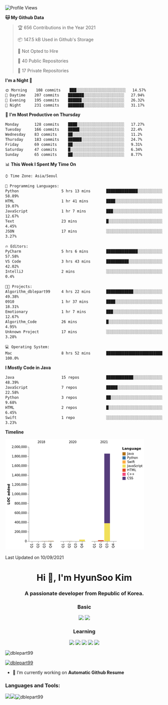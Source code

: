 

<!--START_SECTION:waka-->
![Profile Views](http://img.shields.io/badge/Profile%20Views-2-blue)

**🐱 My Github Data** 

> 🏆 656 Contributions in the Year 2021
 > 
> 📦 147.5 kB Used in Github's Storage 
 > 
> 🚫 Not Opted to Hire
 > 
> 📜 40 Public Repositories 
 > 
> 🔑 17 Private Repositories  
 > 
**I'm a Night 🦉** 

```text
🌞 Morning    108 commits    ███░░░░░░░░░░░░░░░░░░░░░░   14.57% 
🌆 Daytime    207 commits    ███████░░░░░░░░░░░░░░░░░░   27.94% 
🌃 Evening    195 commits    ██████░░░░░░░░░░░░░░░░░░░   26.32% 
🌙 Night      231 commits    ███████░░░░░░░░░░░░░░░░░░   31.17%

```
📅 **I'm Most Productive on Thursday** 

```text
Monday       128 commits    ████░░░░░░░░░░░░░░░░░░░░░   17.27% 
Tuesday      166 commits    █████░░░░░░░░░░░░░░░░░░░░   22.4% 
Wednesday    83 commits     ██░░░░░░░░░░░░░░░░░░░░░░░   11.2% 
Thursday     183 commits    ██████░░░░░░░░░░░░░░░░░░░   24.7% 
Friday       69 commits     ██░░░░░░░░░░░░░░░░░░░░░░░   9.31% 
Saturday     47 commits     █░░░░░░░░░░░░░░░░░░░░░░░░   6.34% 
Sunday       65 commits     ██░░░░░░░░░░░░░░░░░░░░░░░   8.77%

```


📊 **This Week I Spent My Time On** 

```text
⌚︎ Time Zone: Asia/Seoul

💬 Programming Languages: 
Python                   5 hrs 13 mins       ██████████████░░░░░░░░░░░   58.89% 
HTML                     1 hr 41 mins        ████░░░░░░░░░░░░░░░░░░░░░   19.07% 
JavaScript               1 hr 7 mins         ███░░░░░░░░░░░░░░░░░░░░░░   12.67% 
Text                     23 mins             █░░░░░░░░░░░░░░░░░░░░░░░░   4.45% 
JSON                     17 mins             ░░░░░░░░░░░░░░░░░░░░░░░░░   3.27%

🔥 Editors: 
PyCharm                  5 hrs 6 mins        ██████████████░░░░░░░░░░░   57.58% 
VS Code                  3 hrs 43 mins       ██████████░░░░░░░░░░░░░░░   42.02% 
IntelliJ                 2 mins              ░░░░░░░░░░░░░░░░░░░░░░░░░   0.4%

🐱‍💻 Projects: 
Algorithm_dblepart99     4 hrs 22 mins       ████████████░░░░░░░░░░░░░   49.38% 
0910                     1 hr 37 mins        ████░░░░░░░░░░░░░░░░░░░░░   18.31% 
Emotionary               1 hr 7 mins         ███░░░░░░░░░░░░░░░░░░░░░░   12.67% 
Algorithm_Code           26 mins             █░░░░░░░░░░░░░░░░░░░░░░░░   4.95% 
Unknown Project          17 mins             ░░░░░░░░░░░░░░░░░░░░░░░░░   3.28%

💻 Operating System: 
Mac                      8 hrs 52 mins       █████████████████████████   100.0%

```

**I Mostly Code in Java** 

```text
Java                     15 repos            ████████████░░░░░░░░░░░░░   48.39% 
JavaScript               7 repos             █████░░░░░░░░░░░░░░░░░░░░   22.58% 
Python                   3 repos             ██░░░░░░░░░░░░░░░░░░░░░░░   9.68% 
HTML                     2 repos             █░░░░░░░░░░░░░░░░░░░░░░░░   6.45% 
Swift                    1 repo              ░░░░░░░░░░░░░░░░░░░░░░░░░   3.23%

```


**Timeline**

![Chart not found](https://raw.githubusercontent.com/dblepart99/dblepart99/main/charts/bar_graph.png) 


 Last Updated on 10/09/2021
<!--END_SECTION:waka-->


<h1 align="center">Hi 👋, I'm HyunSoo Kim</h1>
<h3 align="center">A passionate developer from Republic of Korea.</h3><div align=center>
  
  <h3> Basic </h3><img src="https://img.shields.io/badge/JAVA-007396?style=flat-square&logo=java&logoColor=white"> <img src="https://img.shields.io/badge/Python-3766AB?style=flat-square&logo=Python&logoColor=blue"/> 
  <h3> Learning </h3>
  
  <img src="https://img.shields.io/badge/c++-00599C?style=flat-square&logo=c%2B%2B&logoColor=white"/> <img src="https://img.shields.io/badge/react-61DAFB?style=flat-square&logo=react&logoColor=black"/> <img src="https://img.shields.io/badge/css-1572B6?style=flat-square&logo=css3&logoColor=blue"/> <img src="https://img.shields.io/badge/javascript-F7DF1E?style=flat-square&logo=javascript&logoColor=blue"> <img src="https://img.shields.io/badge/html-E34F26?style=flat-square&logo=html5&logoColor=white"/> 

</div>

<p align="left"> <img src="https://komarev.com/ghpvc/?username=dblepart99&label=Profile%20views&color=0e75b6&style=flat" alt="dblepart99" /> </p>

<p align="left"> <a href="https://github.com/ryo-ma/github-profile-trophy"><img src="https://github-profile-trophy.vercel.app/?username=dblepart99" alt="dblepart99" /></a> </p>

- 🔭 I’m currently working on **Automatic Github Resume**


<h3 align="left">Languages and Tools:</h3>


<p><img align="left" src=https://github-readme-stats.vercel.app/api?username=dblepart99&count_private=true&show_icons=true&theme=graywhite/></p>
<p><img align="left" src=https://github-readme-stats.vercel.app/api/top-langs/?username=dblepart99&langs_count=3&hide=xslt,html,CSS,scss&theme=graywhite/></p>
<p><img align="center" src="https://github-readme-streak-stats.herokuapp.com/?user=dblepart99&" alt="dblepart99" /></p>
